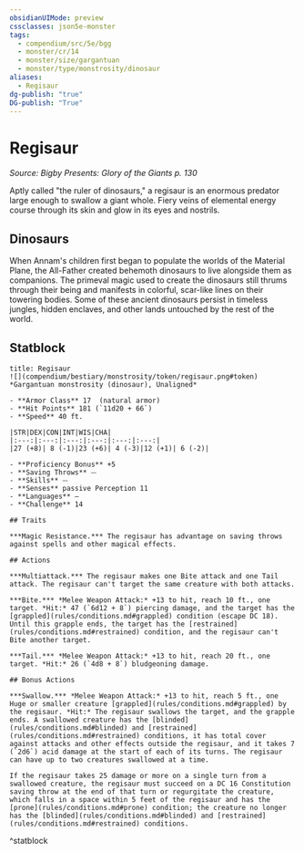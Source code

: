 ```yaml
---
obsidianUIMode: preview
cssclasses: json5e-monster
tags:
  - compendium/src/5e/bgg
  - monster/cr/14
  - monster/size/gargantuan
  - monster/type/monstrosity/dinosaur
aliases:
  - Regisaur
dg-publish: "true"
DG-publish: "True"
---
```

# Regisaur
*Source: Bigby Presents: Glory of the Giants p. 130*  

Aptly called "the ruler of dinosaurs," a regisaur is an enormous predator large enough to swallow a giant whole. Fiery veins of elemental energy course through its skin and glow in its eyes and nostrils.

## Dinosaurs

When Annam's children first began to populate the worlds of the Material Plane, the All-Father created behemoth dinosaurs to live alongside them as companions. The primeval magic used to create the dinosaurs still thrums through their being and manifests in colorful, scar-like lines on their towering bodies. Some of these ancient dinosaurs persist in timeless jungles, hidden enclaves, and other lands untouched by the rest of the world.

## Statblock

```ad-statblock
title: Regisaur
![](compendium/bestiary/monstrosity/token/regisaur.png#token)
*Gargantuan monstrosity (dinosaur), Unaligned*

- **Armor Class** 17  (natural armor)
- **Hit Points** 181 (`11d20 + 66`)
- **Speed** 40 ft.

|STR|DEX|CON|INT|WIS|CHA|
|:---:|:---:|:---:|:---:|:---:|:---:|
|27 (+8)| 8 (-1)|23 (+6)| 4 (-3)|12 (+1)| 6 (-2)|

- **Proficiency Bonus** +5
- **Saving Throws** ⏤
- **Skills** ⏤
- **Senses** passive Perception 11
- **Languages** —
- **Challenge** 14

## Traits

***Magic Resistance.*** The regisaur has advantage on saving throws against spells and other magical effects.

## Actions

***Multiattack.*** The regisaur makes one Bite attack and one Tail attack. The regisaur can't target the same creature with both attacks.

***Bite.*** *Melee Weapon Attack:* +13 to hit, reach 10 ft., one target. *Hit:* 47 (`6d12 + 8`) piercing damage, and the target has the [grappled](rules/conditions.md#grappled) condition (escape DC 18). Until this grapple ends, the target has the [restrained](rules/conditions.md#restrained) condition, and the regisaur can't Bite another target.

***Tail.*** *Melee Weapon Attack:* +13 to hit, reach 20 ft., one target. *Hit:* 26 (`4d8 + 8`) bludgeoning damage.

## Bonus Actions

***Swallow.*** *Melee Weapon Attack:* +13 to hit, reach 5 ft., one Huge or smaller creature [grappled](rules/conditions.md#grappled) by the regisaur. *Hit:* The regisaur swallows the target, and the grapple ends. A swallowed creature has the [blinded](rules/conditions.md#blinded) and [restrained](rules/conditions.md#restrained) conditions, it has total cover against attacks and other effects outside the regisaur, and it takes 7 (`2d6`) acid damage at the start of each of its turns. The regisaur can have up to two creatures swallowed at a time.

If the regisaur takes 25 damage or more on a single turn from a swallowed creature, the regisaur must succeed on a DC 16 Constitution saving throw at the end of that turn or regurgitate the creature, which falls in a space within 5 feet of the regisaur and has the [prone](rules/conditions.md#prone) condition; the creature no longer has the [blinded](rules/conditions.md#blinded) and [restrained](rules/conditions.md#restrained) conditions.
```
^statblock